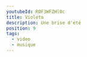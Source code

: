 ```yaml
---
youtubeId: ROF3WFZHl0c
title: Violeta
description: Une brise d'été
position: 9
tags:
  - video
  - musique
---
```

